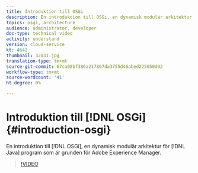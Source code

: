 ```yaml
---
title: Introduktion till OSGi
description: En introduktion till OSGi, en dynamisk modulär arkitektur för Java-applikationer som är grunden för Adobe Experience Manager.
topics: osgi, architecture
audience: administrator, developer
doc-type: technical video
activity: understand
version: cloud-service
kt: 4642
thumbnail: 32031.jpg
translation-type: tm+mt
source-git-commit: 67ca08bf386a217807da3755d46abed225050d02
workflow-type: tm+mt
source-wordcount: '41'
ht-degree: 0%

---
```



# Introduktion till [!DNL OSGi] {#introduction-osgi}

En introduktion till [!DNL OSGi], en dynamisk modulär arkitektur för [!DNL Java] program som är grunden för Adobe Experience Manager.

>[!VIDEO](https://video.tv.adobe.com/v/32031/?quality=12&learn=on)